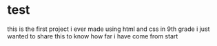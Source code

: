 # test
this is the first project i ever made using html and css in 9th grade
i just wanted to share this to know how far i have come from start
